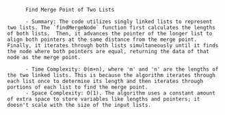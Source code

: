 
          Find Merge Point of Two Lists

          - Summary: The code utilizes singly linked lists to represent two lists. The `findMergeNode` function first calculates the lengths of both lists.  Then, it advances the pointer of the longer list to align both pointers at the same distance from the merge point. Finally, it iterates through both lists simultaneously until it finds the node where both pointers are equal, returning the data of that node as the merge point.

          - Time Complexity: O(m+n), where 'm' and 'n' are the lengths of the two linked lists. This is because the algorithm iterates through each list once to determine its length and then iterates through portions of each list to find the merge point.
          - Space Complexity: O(1). The algorithm uses a constant amount of extra space to store variables like lengths and pointers; it doesn't scale with the size of the input lists.
          